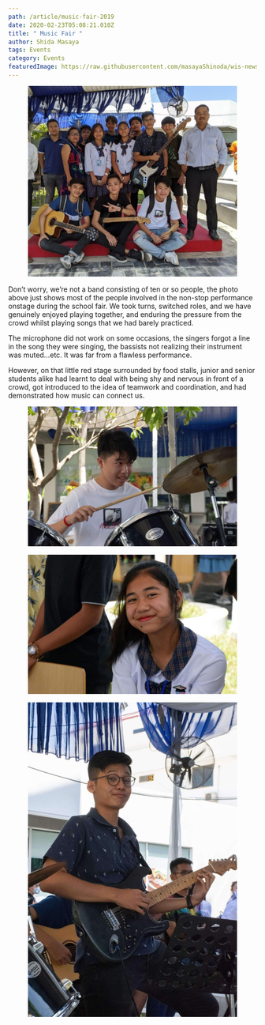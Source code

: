 ```yaml
---
path: /article/music-fair-2019
date: 2020-02-23T05:08:21.010Z
title: " Music Fair "
author: Shida Masaya
tags: Events
category: Events
featuredImage: https://raw.githubusercontent.com/masayaShinoda/wis-news/master/images/band-fair-1.jpg
---
```


<figure><img src="https://raw.githubusercontent.com/masayaShinoda/wis-news/master/images/band-fair-1.jpg"></img></figure>

Don’t worry, we’re not a band consisting of ten or so people, the photo above just shows most of the people involved in the non-stop performance onstage during the school fair. We took turns, switched roles, and we have genuinely enjoyed playing together, and enduring the pressure from the crowd whilst playing songs that we had barely practiced.

The microphone did not work on some occasions, the singers forgot a line in the song they were singing, the bassists not realizing their instrument was muted…etc. It was far from a flawless performance.

However, on that little red stage surrounded by food stalls, junior and senior students alike had learnt to deal with being shy and nervous in front of a crowd, got introduced to the idea of teamwork and coordination, and had demonstrated how music can connect us.

<figure><img src="https://raw.githubusercontent.com/masayaShinoda/wis-news/master/images/band-fair-2.jpg"></img></figure>

<figure><img src="https://raw.githubusercontent.com/masayaShinoda/wis-news/master/images/band-fair-3.jpg"></img></figure>

<figure><img src="https://raw.githubusercontent.com/masayaShinoda/wis-news/master/images/band-fair-4.jpg"></img></figure>
